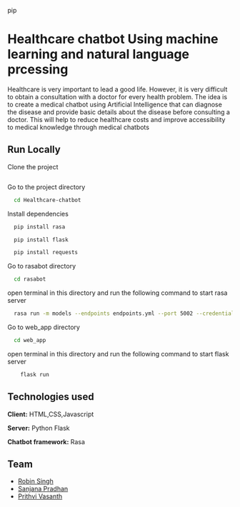 pip
# Healthcare chatbot Using machine learning and natural language prcessing

Healthcare is very important to lead a good life. However, it is very difficult to obtain a
consultation with a doctor for every health problem. The idea is to create a medical chatbot
using Artificial Intelligence that can diagnose the disease and provide basic details about the
disease before consulting a doctor. This will help to reduce healthcare costs and improve
accessibility to medical knowledge through medical chatbots


## Run Locally

Clone the project

```bash

```

Go to the project directory

```bash
  cd Healthcare-chatbot
```

Install dependencies

```bash
  pip install rasa
```
```bash
  pip install flask
```
```bash
  pip install requests
```
Go to rasabot directory
```bash
  cd rasabot
```
open terminal in this directory and run the following command to start rasa server
```bash
  rasa run -m models --endpoints endpoints.yml --port 5002 --credentials credentials.yml
```
Go to web_app directory
```bash
  cd web_app
```
open terminal in this directory and run the following command to start flask server
```bash
    flask run
```



## Technologies used

**Client:** HTML,CSS,Javascript

**Server:** Python Flask

**Chatbot framework:** Rasa


## Team

- [Robin Singh](https://github.com/robinsingh051)
- [Sanjana Pradhan](https://github.com/Sanjana27-11)
- [Prithvi Vasanth](https://github.com/prithvivasanth)

